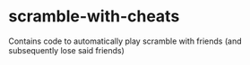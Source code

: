 scramble-with-cheats
====================

Contains code to automatically play scramble with friends (and subsequently lose said friends)